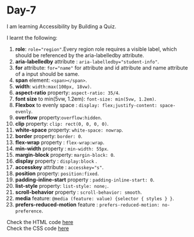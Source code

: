 # Day-7
I am learning Accessibility by Building a Quiz.

I learnt the following:   

1. **role**: `role="region"`.Every region role requires a visible label, which should be referenced by the aria-labelledby attribute.
2. **aria-labelledby** attribute : `aria-labelledby="student-info"`.
3. **for** attribute: `for="name"` for attribute and id attribute and name attribute of a input should be same.
4. **span** element: `<span></span>`.
5. **width**: `width:max(100px, 18vw)`.
6. **aspect-ratio** property: `aspect-ratio: 35/4`.
7. **font size** to min(5vw, 1.2em): `font-size: min(5vw, 1.2em)`.
8. **Flexbox** to evenly space : `display: flex;justify-content: space-evenly`.
9. **overflow** property:`overflow:hidden`.
10. **clip** property: `clip: rect(0, 0, 0, 0)`.
11. **white-space** property: `white-space: nowrap`.
12. **border** property: `border: 0`.
13. **flex-wrap** property : `flex-wrap:wrap`.
14. **min-width** property : `min-width: 55px`.
15. **margin-block** property: `margin-block: 0`.
16. **display** property : `display:block` .
17. **accesskey** attribute : `accesskey="s"`.
18. **position** property: `position:fixed`.
19. **padding-inline-start** property : `padding-inline-start: 0`.
20. **list-style** property: `list-style: none;`.
21. **scroll-behavior** property : `scroll-behavior: smooth`.
22. **media** feature: `@media (feature: value) {selector { styles } }`.
23. **prefers-reduced-motion** feature : `prefers-reduced-motion: no-preference`. 


Check the HTML code [here](./index.html)  
Check the CSS code [here](./styles.css)